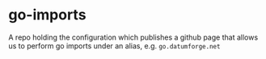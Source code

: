# go-imports

A repo holding the configuration which publishes a github page that allows us to perform go imports under an alias, e.g. `go.datumforge.net`